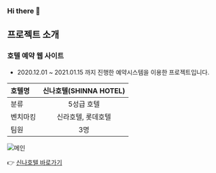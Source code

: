 ### Hi there 👋


## 프로젝트 소개

### 호텔 예약 웹 사이트

- 2020.12.01 ~ 2021.01.15 까지 진행한 예약시스템을 이용한 프로젝트입니다.


| 호텔명| 신나호텔(SHINNA HOTEL) |
|:----|:----:|
| 분류 | 5성급 호텔 |
| 벤치마킹 | 신라호텔, 롯데호텔 |
| 팀원 | 3명 |



![메인](https://user-images.githubusercontent.com/69497845/104985610-afe97f00-5a54-11eb-891f-2d117538a854.png)

 👉 [신나호텔 바로가기](embed.swq.co.kr/shinna)

<!-- 
**jiunlee-hub/jiunlee-hub** is a ✨ _special_ ✨ repository because its `README.md` (this file) appears on your GitHub profile.

Here are some ideas to get you started:

- 🔭 I’m currently working on ...
- 🌱 I’m currently learning ...
- 👯 I’m looking to collaborate on ...
- 🤔 I’m looking for help with ...
- 💬 Ask me about ...
- 📫 How to reach me: ...
- 😄 Pronouns: ...
- ⚡ Fun fact: ...
-->
